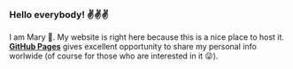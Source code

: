### Hello everybody! :v::v::v:
I am Mary :girl:. My website is right here because this is a nice place to host it. [**GitHub Pages**](https://pages.github.com/) gives excellent opportunity to share my personal info worlwide (of course for those who are interested in it :stuck_out_tongue_winking_eye:).




